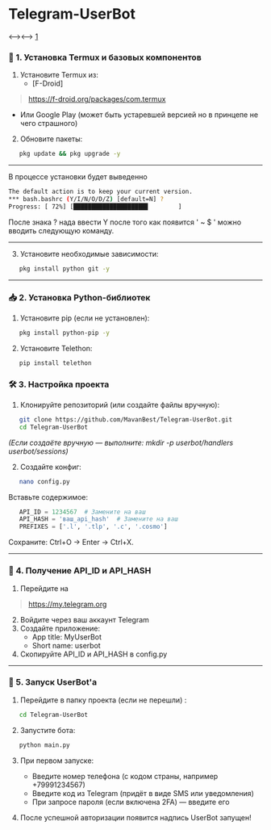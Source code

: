 # Telegram-UserBot

<--><-->
[1](https://github.com/MavanBest/Telegram-UserBot/blob/main/README.md#-1-%D1%83%D1%81%D1%82%D0%B0%D0%BD%D0%BE%D0%B2%D0%BA%D0%B0-termux-%D0%B8-%D0%B1%D0%B0%D0%B7%D0%BE%D0%B2%D1%8B%D1%85-%D0%BA%D0%BE%D0%BC%D0%BF%D0%BE%D0%BD%D0%B5%D0%BD%D1%82%D0%BE%D0%B2) 

### 🔧 1. Установка Termux и базовых компонентов
1. Установите Termux из:
   - [F-Droid]
> https://f-droid.org/packages/com.termux
   - Или Google Play (может быть устаревшей версией но в принцепе не чего страшного)

2. Обновите пакеты:
  
```bash
   pkg update && pkg upgrade -y
   ```

---
В процессе установки будет выведенно 
```bash
The default action is to keep your current version.
*** bash.bashrc (Y/I/N/O/D/Z) [default=N] ?
Progress: [ 72%] [████████████████████▋        ]
   ```

После знака ? нада ввести Y после того как появится 
' ~ $ ' можно вводить следующую команду.

---

3. Установите необходимые зависимости:
  
```bash
   pkg install python git -y
   ```

---

### 📥 2. Установка Python-библиотек
1. Установите pip (если не установлен):
  
```bash
   pkg install python-pip -y
   ```

2. Установите Telethon:
  
```bash
   pip install telethon
   ```


### 🛠 3. Настройка проекта
1. Клонируйте репозиторий (или создайте файлы вручную):
  
```bash
   git clone https://github.com/MavanBest/Telegram-UserBot.git
   cd Telegram-UserBot
   ```

   *(Если создаёте вручную — выполните: mkdir -p userbot/handlers userbot/sessions)*

2. Создайте конфиг:
  
```bash
   nano config.py
   ```

   Вставьте содержимое:
  
```python
   API_ID = 1234567  # Замените на ваш
   API_HASH = 'ваш_api_hash'  # Замените на ваш
   PREFIXES = ['.l', '.tlp', '.c', '.cosmo']
   ```

   Сохраните: Ctrl+O → Enter → Ctrl+X.

---

### 🔑 4. Получение API_ID и API_HASH
1. Перейдите на
> https://my.telegram.org
2. Войдите через ваш аккаунт Telegram
3. Создайте приложение:
   - App title: MyUserBot
   - Short name: userbot
4. Скопируйте API_ID и API_HASH в config.py

---

### 🚀 5. Запуск UserBot'а
1. Перейдите в папку проекта (если не перешли) :
  
```bash
   cd Telegram-UserBot
   ```

2. Запустите бота:
  
```bash
   python main.py
   ```

3. При первом запуске:
   - Введите номер телефона (с кодом страны, например +79991234567)
   - Введите код из Telegram (придёт в виде SMS или уведомления)
   - При запросе пароля (если включена 2FA) — введите его

4. После успешной авторизации появится надпись UserBot запущен!
